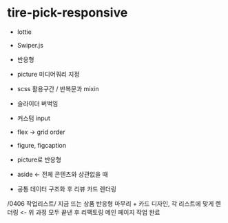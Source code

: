 # tire-pick-responsive

- lottie
- Swiper.js
- 반응형

- picture 미디어쿼리 지정
- scss 활용구간 / 반복문과 mixin
- 슬라이더 버벅임
- 커스텀 input
- flex -> grid order
- figure, figcaption
- picture로 반응형
- aside <- 전체 콘텐츠와 상관없을 때

- 공통 데이터 구조화 후 리뷰 카드 렌더링

/0406 작업리스트/
지금 뜨는 상품 반응형 마무리 + 카드 디자인,
각 리스트에 맞게 렌더링
<- 위 과정 모두 끝낸 후 리팩토링
메인 페이지 작업 완료
